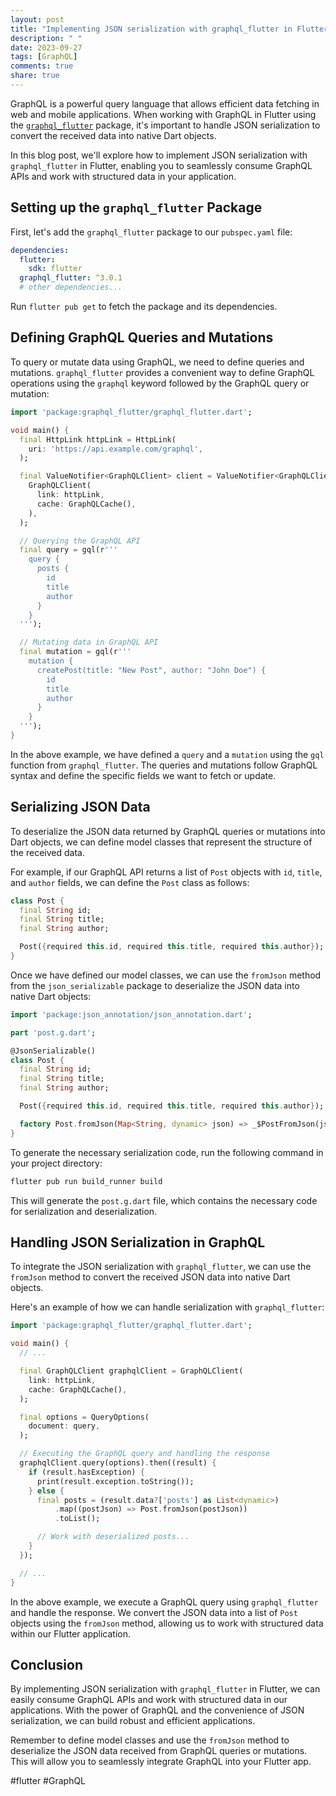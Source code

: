 ```yaml
---
layout: post
title: "Implementing JSON serialization with graphql_flutter in Flutter"
description: " "
date: 2023-09-27
tags: [GraphQL]
comments: true
share: true
---
```


GraphQL is a powerful query language that allows efficient data fetching in web and mobile applications. When working with GraphQL in Flutter using the [`graphql_flutter`](https://pub.dev/packages/graphql_flutter) package, it's important to handle JSON serialization to convert the received data into native Dart objects.

In this blog post, we'll explore how to implement JSON serialization with `graphql_flutter` in Flutter, enabling you to seamlessly consume GraphQL APIs and work with structured data in your application.

## Setting up the `graphql_flutter` Package

First, let's add the `graphql_flutter` package to our `pubspec.yaml` file:

```yaml
dependencies:
  flutter:
    sdk: flutter
  graphql_flutter: ^3.0.1
  # other dependencies...
```

Run `flutter pub get` to fetch the package and its dependencies.

## Defining GraphQL Queries and Mutations

To query or mutate data using GraphQL, we need to define queries and mutations. `graphql_flutter` provides a convenient way to define GraphQL operations using the `graphql` keyword followed by the GraphQL query or mutation:

```dart
import 'package:graphql_flutter/graphql_flutter.dart';

void main() {
  final HttpLink httpLink = HttpLink(
    uri: 'https://api.example.com/graphql',
  );

  final ValueNotifier<GraphQLClient> client = ValueNotifier<GraphQLClient>(
    GraphQLClient(
      link: httpLink,
      cache: GraphQLCache(),
    ),
  );

  // Querying the GraphQL API
  final query = gql(r'''
    query {
      posts {
        id
        title
        author
      }
    }
  ''');

  // Mutating data in GraphQL API
  final mutation = gql(r'''
    mutation {
      createPost(title: "New Post", author: "John Doe") {
        id
        title
        author
      }
    }
  ''');
}
```

In the above example, we have defined a `query` and a `mutation` using the `gql` function from `graphql_flutter`. The queries and mutations follow GraphQL syntax and define the specific fields we want to fetch or update.

## Serializing JSON Data

To deserialize the JSON data returned by GraphQL queries or mutations into Dart objects, we can define model classes that represent the structure of the received data.

For example, if our GraphQL API returns a list of `Post` objects with `id`, `title`, and `author` fields, we can define the `Post` class as follows:

```dart
class Post {
  final String id;
  final String title;
  final String author;

  Post({required this.id, required this.title, required this.author});
}
```

Once we have defined our model classes, we can use the `fromJson` method from the `json_serializable` package to deserialize the JSON data into native Dart objects:

```dart
import 'package:json_annotation/json_annotation.dart';

part 'post.g.dart';

@JsonSerializable()
class Post {
  final String id;
  final String title;
  final String author;

  Post({required this.id, required this.title, required this.author});

  factory Post.fromJson(Map<String, dynamic> json) => _$PostFromJson(json);
}
```

To generate the necessary serialization code, run the following command in your project directory:

```bash
flutter pub run build_runner build
```

This will generate the `post.g.dart` file, which contains the necessary code for serialization and deserialization.

## Handling JSON Serialization in GraphQL

To integrate the JSON serialization with `graphql_flutter`, we can use the `fromJson` method to convert the received JSON data into native Dart objects.

Here's an example of how we can handle serialization with `graphql_flutter`:

```dart
import 'package:graphql_flutter/graphql_flutter.dart';

void main() {
  // ...

  final GraphQLClient graphqlClient = GraphQLClient(
    link: httpLink,
    cache: GraphQLCache(),
  );

  final options = QueryOptions(
    document: query,
  );

  // Executing the GraphQL query and handling the response
  graphqlClient.query(options).then((result) {
    if (result.hasException) {
      print(result.exception.toString());
    } else {
      final posts = (result.data?['posts'] as List<dynamic>)
          .map((postJson) => Post.fromJson(postJson))
          .toList();

      // Work with deserialized posts...
    }
  });

  // ...
}
```

In the above example, we execute a GraphQL query using `graphql_flutter` and handle the response. We convert the JSON data into a list of `Post` objects using the `fromJson` method, allowing us to work with structured data within our Flutter application.

## Conclusion

By implementing JSON serialization with `graphql_flutter` in Flutter, we can easily consume GraphQL APIs and work with structured data in our applications. With the power of GraphQL and the convenience of JSON serialization, we can build robust and efficient applications.

Remember to define model classes and use the `fromJson` method to deserialize the JSON data received from GraphQL queries or mutations. This will allow you to seamlessly integrate GraphQL into your Flutter app.

#flutter #GraphQL